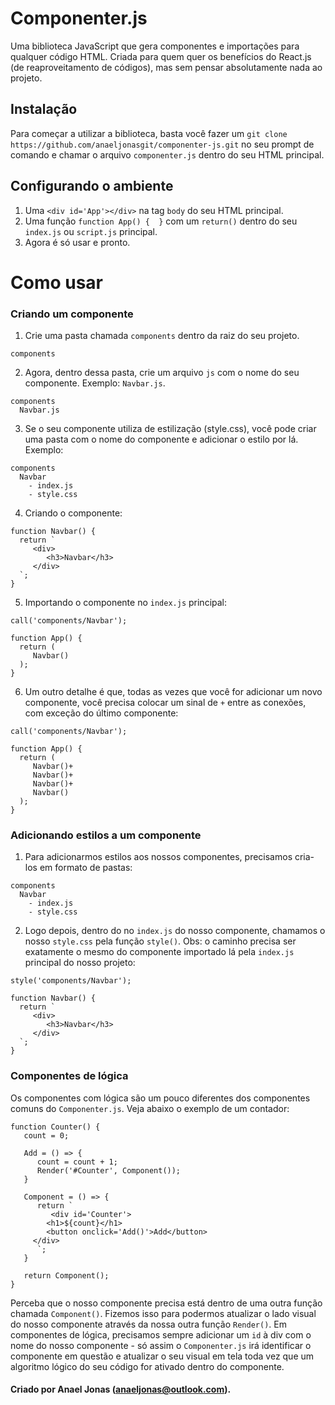 # Componenter.js
Uma biblioteca JavaScript que gera componentes e importações para qualquer código HTML. Criada para quem quer os benefícios do React.js (de reaproveitamento de códigos), mas sem pensar absolutamente nada ao projeto.

## Instalação
Para começar a utilizar a biblioteca, basta você fazer um ```git clone https://github.com/anaeljonasgit/componenter-js.git``` no seu prompt de comando e chamar o arquivo ```componenter.js``` dentro do seu HTML principal.

## Configurando o ambiente
1. Uma ```<div id='App'></div>``` na tag ```body``` do seu HTML principal.
2. Uma função ```function App() {  }``` com um ```return()``` dentro do seu ```index.js``` ou ```script.js``` principal.
3. Agora é só usar e pronto.

# Como usar

### Criando um componente
1. Crie uma pasta chamada ```components``` dentro da raiz do seu projeto.
```
components
```
2. Agora, dentro dessa pasta, crie um arquivo ```js``` com o nome do seu componente. Exemplo: ```Navbar.js```.
```
components
  Navbar.js
```
3. Se o seu componente utiliza de estilização (style.css), você pode criar uma pasta com o nome do componente e adicionar o estilo por lá. Exemplo:
```
components
  Navbar
    - index.js
    - style.css
```
4. Criando o componente:
```
function Navbar() {
  return `
     <div>
        <h3>Navbar</h3>
     </div>
  `;
}
```
5. Importando o componente no ```index.js``` principal:
```
call('components/Navbar');

function App() {
  return (
     Navbar()
  );
}
```
6. Um outro detalhe é que, todas as vezes que você for adicionar um novo componente, você precisa colocar um sinal de ```+``` entre as conexões, com exceção do último componente:
```
call('components/Navbar');

function App() {
  return (
     Navbar()+
     Navbar()+
     Navbar()+
     Navbar()
  );
}
```

### Adicionando estilos a um componente
1. Para adicionarmos estilos aos nossos componentes, precisamos cria-los em formato de pastas:
```
components
  Navbar
    - index.js
    - style.css
```
2. Logo depois, dentro do no ```index.js``` do nosso componente, chamamos o nosso ```style.css``` pela função ```style()```. Obs: o caminho precisa ser exatamente o mesmo do componente importado lá pela ```index.js``` principal do nosso projeto:
```
style('components/Navbar');

function Navbar() {
  return `
     <div>
        <h3>Navbar</h3>
     </div>
  `;
}
```

### Componentes de lógica
Os componentes com lógica são um pouco diferentes dos componentes comuns do ```Componenter.js```. Veja abaixo o exemplo de um contador:
```
function Counter() {
   count = 0;
   
   Add = () => {
      count = count + 1;
      Render('#Counter', Component());
   }
   
   Component = () => {
      return `
         <div id='Counter'>
	    <h1>${count}</h1>
	    <button onclick='Add()'>Add</button>
	 </div>
      `;
   }
   
   return Component();
}
```
Perceba que o nosso componente precisa está dentro de uma outra função chamada ```Component()```. Fizemos isso para podermos atualizar o lado visual do nosso componente através da nossa outra função ```Render()```. Em componentes de lógica, precisamos sempre adicionar um ```id``` à div com o nome do nosso componente - só assim o ```Componenter.js``` irá identificar o componente em questão e atualizar o seu visual em tela toda vez que um algoritmo lógico do seu código for ativado dentro do componente.

#### Criado por Anael Jonas (anaeljonas@outlook.com).
